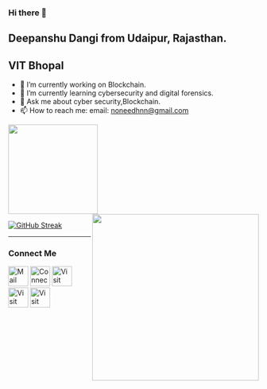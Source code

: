 ### Hi there 👋


## Deepanshu Dangi from Udaipur, Rajasthan.  
## VIT Bhopal

- 🔭 I’m currently working on Blockchain.
- 🌱 I’m currently learning cybersecurity and digital forensics.
- 💬 Ask me about cyber security,Blockchain.
- 📫 How to reach me: email: noneedhnn@gmail.com


<img height="180em" src="https://github-readme-stats.vercel.app/api?username=deepanshudangi&show_icons=true&hide_border=true&&count_private=true&include_all_commits=true" />

<img align="right" src="https://github-readme-stats.vercel.app/api/top-langs/?username=deepanshudangi&theme=radical&title_color=F16707&hide_border=true" width="335px" data-canonical->
<br>

[![GitHub Streak](http://github-readme-streak-stats.herokuapp.com?user=deepanshudangi&hide_border=true&background=0D111700&border=943BDD00&fire=CB0044&sideNums=FC6401&currStreakLabel=ff96e6e&currStreakNum=E7E7E7FF&sideLabels=EFEFE6&dates=4F5D78&stroke=7F1DA2)](https://git.io/streak-stats)
<br>
<hr>

### Connect Me

[<img height=40 width=40 alt="Mail me" src="[https://image.flaticon.com/icons/png/512/552/552486.png](https://www.flaticon.com/free-icon/mail_666162)">](mailto:noneedhnn@gmail.com)
[<img height=40 width=40 alt="Connect on LinkedIn" src="https://image.flaticon.com/icons/png/128/145/145807.png">](https://www.linkedin.com/in/deepanshudangi) 
[<img height=40 width=40 alt="Visit my Twitter Profile" src="https://image.flaticon.com/icons/png/128/145/145812.png">](https://twitter.com/deepanshudangi) 
[<img height=40 width=40 alt="Visit my Facebook Profile" src="https://image.flaticon.com/icons/png/128/145/145802.png">](https://www.facebook.com/deepanshu.dangi/) 
[<img height=40 width=40 alt="Visit my Instagram Profile" src="https://image.flaticon.com/icons/png/512/1057/1057248.png">](https://www.instagram.com/deepanshu_dangi/)
